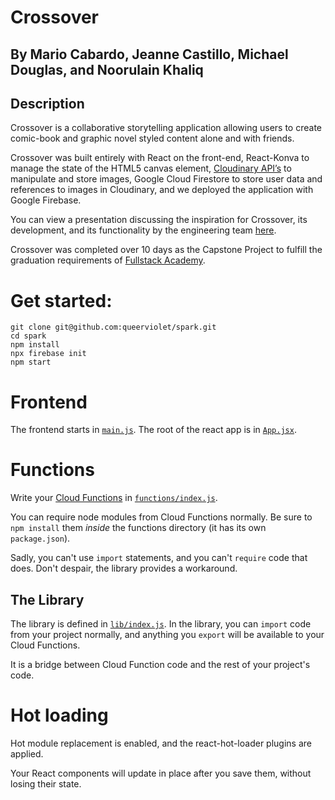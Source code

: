 
# Crossover
## By Mario Cabardo, Jeanne Castillo, Michael Douglas, and Noorulain Khaliq

## Description
Crossover is a collaborative storytelling application allowing users to create comic-book and graphic novel styled content alone and with friends.

Crossover was built entirely with React on the front-end, React-Konva to manage the state of the HTML5 canvas element, [Cloudinary API’s](https://cloudinary.com/documentation/solution_overview) to manipulate and store images, Google Cloud Firestore to store user data and references to images in Cloudinary, and we deployed the application with Google Firebase.

You can view a presentation discussing the inspiration for Crossover, its development, and its functionality by the engineering team [here](https://goo.gl/yBrzhx).

Crossover was completed over 10 days as the Capstone Project to fulfill the graduation requirements of [Fullstack Academy](https://www.fullstackacademy.com/).

# Get started:

```
git clone git@github.com:queerviolet/spark.git
cd spark
npm install
npx firebase init
npm start
```

# Frontend

The frontend starts in [`main.js`](./main.js). The root of the react app
is in [`App.jsx`](./App.jsx).

# Functions

Write your [Cloud Functions](https://firebase.google.com/docs/functions/) in
[`functions/index.js`](./functions/index.js).

You can require node modules from Cloud Functions normally. Be sure to `npm install` them
*inside* the functions directory (it has its own `package.json`).

Sadly, you can't use `import` statements, and you can't `require` code that does.
Don't despair, the library provides a workaround.

## The Library

The library is defined in [`lib/index.js`](lib/index.js). In the library, you
can `import` code from your project normally, and anything you `export` will be
available to your Cloud Functions.

It is a bridge between Cloud Function code and the rest of your
project's code.

# Hot loading

Hot module replacement is enabled, and the react-hot-loader plugins are applied.

Your React components will update in place after you save them, without losing
their state.

